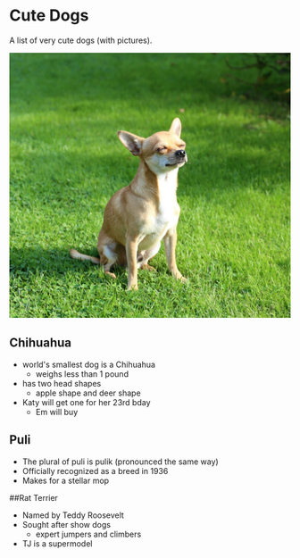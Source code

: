 # Cute Dogs
A list of very cute dogs (with pictures).

![sunbathing-chihuahua](images/sunbathing-chihuahua.jpg)
## Chihuahua
- world's smallest dog is a Chihuahua
  - weighs less than 1 pound
- has two head shapes
  - apple shape and deer shape
- Katy will get one for her 23rd bday
  - Em will buy

## Puli
- The plural of puli is pulik (pronounced the same way)
- Officially recognized as a breed in 1936
- Makes for a stellar mop

##Rat Terrier
- Named by Teddy Roosevelt
- Sought after show dogs
  - expert jumpers and climbers
- TJ is a supermodel
